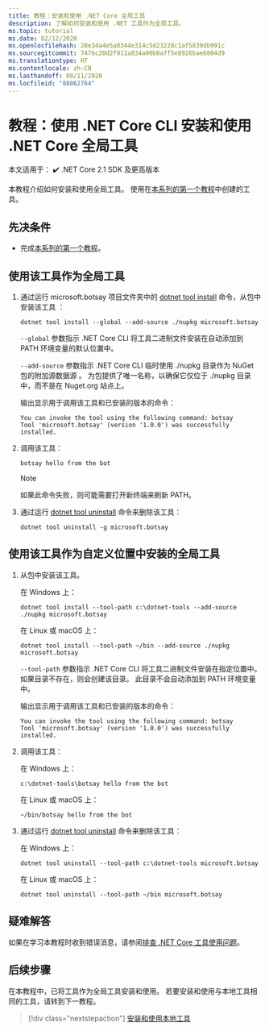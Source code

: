 ```yaml
---
title: 教程：安装和使用 .NET Core 全局工具
description: 了解如何安装和使用 .NET 工具作为全局工具。
ms.topic: tutorial
ms.date: 02/12/2020
ms.openlocfilehash: 28e34a4e5a0344e314c5d23228c1af5839db991c
ms.sourcegitcommit: 7476c20d2f911a834a00b8a7f5e8926bae6804d9
ms.translationtype: HT
ms.contentlocale: zh-CN
ms.lasthandoff: 08/11/2020
ms.locfileid: "88062764"
---
```

# <a name="tutorial-install-and-use-a-net-core-global-tool-using-the-net-core-cli"></a>教程：使用 .NET Core CLI 安装和使用 .NET Core 全局工具

 本文适用于： ✔️ .NET Core 2.1 SDK 及更高版本

本教程介绍如何安装和使用全局工具。 使用在[本系列的第一个教程](global-tools-how-to-create.md)中创建的工具。

## <a name="prerequisites"></a>先决条件

* 完成[本系列的第一个教程](global-tools-how-to-create.md)。

## <a name="use-the-tool-as-a-global-tool"></a>使用该工具作为全局工具

1. 通过运行 microsoft.botsay 项目文件夹中的 [dotnet tool install](dotnet-tool-install.md) 命令，从包中安装该工具  ：

   ```dotnetcli
   dotnet tool install --global --add-source ./nupkg microsoft.botsay
   ```

   `--global` 参数指示 .NET Core CLI 将工具二进制文件安装在自动添加到 PATH 环境变量的默认位置中。

   `--add-source` 参数指示 .NET Core CLI 临时使用 ./nupkg 目录作为 NuGet 包的附加源数据源  。 为包提供了唯一名称，以确保它仅位于 ./nupkg  目录中，而不是在 Nuget.org 站点上。

   输出显示用于调用该工具和已安装的版本的命令：

   ```console
   You can invoke the tool using the following command: botsay
   Tool 'microsoft.botsay' (version '1.0.0') was successfully installed.
   ```

1. 调用该工具：

   ```console
   botsay hello from the bot
   ```

   > [!NOTE]
   > 如果此命令失败，则可能需要打开新终端来刷新 PATH。

1. 通过运行 [dotnet tool uninstall](dotnet-tool-uninstall.md) 命令来删除该工具：

   ```dotnetcli
   dotnet tool uninstall -g microsoft.botsay
   ```

## <a name="use-the-tool-as-a-global-tool-installed-in-a-custom-location"></a>使用该工具作为自定义位置中安装的全局工具

1. 从包中安装该工具。

   在 Windows 上：

   ```dotnetcli
   dotnet tool install --tool-path c:\dotnet-tools --add-source ./nupkg microsoft.botsay
   ```

   在 Linux 或 macOS 上：

   ```dotnetcli
   dotnet tool install --tool-path ~/bin --add-source ./nupkg microsoft.botsay
   ```

   `--tool-path` 参数指示 .NET Core CLI 将工具二进制文件安装在指定位置中。 如果目录不存在，则会创建该目录。 此目录不会自动添加到 PATH 环境变量中。

   输出显示用于调用该工具和已安装的版本的命令：

   ```console
   You can invoke the tool using the following command: botsay
   Tool 'microsoft.botsay' (version '1.0.0') was successfully installed.
   ```

1. 调用该工具：

   在 Windows 上：

   ```console
   c:\dotnet-tools\botsay hello from the bot
   ```

   在 Linux 或 macOS 上：

   ```console
   ~/bin/botsay hello from the bot
   ```

1. 通过运行 [dotnet tool uninstall](dotnet-tool-uninstall.md) 命令来删除该工具：

   在 Windows 上：

   ```dotnetcli
   dotnet tool uninstall --tool-path c:\dotnet-tools microsoft.botsay
   ```

   在 Linux 或 macOS 上：

   ```dotnetcli
   dotnet tool uninstall --tool-path ~/bin microsoft.botsay
   ```

## <a name="troubleshoot"></a>疑难解答

如果在学习本教程时收到错误消息，请参阅[排查 .NET Core 工具使用问题](troubleshoot-usage-issues.md)。

## <a name="next-steps"></a>后续步骤

在本教程中，已将工具作为全局工具安装和使用。 若要安装和使用与本地工具相同的工具，请转到下一教程。

> [!div class="nextstepaction"]
> [安装和使用本地工具](local-tools-how-to-use.md)
